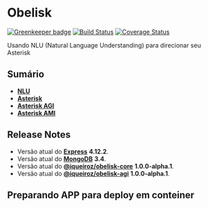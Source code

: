 Obelisk
=========================================
[![Greenkeeper badge](https://badges.greenkeeper.io/ismaelqueiroz/obelisk.svg)](https://greenkeeper.io/) [![Build Status](https://secure.travis-ci.org/ismaelqueiroz/obelisk.png)](http://travis-ci.org/ismaelqueiroz/obelisk) [![Coverage Status](https://coveralls.io/repos/github/ismaelqueiroz/obelisk/badge.svg)](https://coveralls.io/github/ismaelqueiroz/obelisk)
                         
Usando NLU (Natural Language Understanding) para direcionar seu Asterisk

Sumário
-------------------------
* [**NLU**](https://en.wikipedia.org/wiki/Natural_language_understanding)
* [**Asterisk**](https://www.asterisk.org/)
* [**Asterisk AGI**](https://wiki.asterisk.org/wiki/pages/viewpage.action?pageId=32375589)
* [**Asterisk AMI**](https://wiki.asterisk.org/wiki/pages/viewpage.action?pageId=4817239)

Release Notes
-------------------------
* Versão atual do [**Express**](https://express.io/) **4.12.2**.
* Versão atual do [**MongoDB**](https://docs.mongodb.com/) **3.4**.
* Versão atual do [**@iqueiroz/obelisk-core**](https://github.com/ismaelqueiroz/obelisk/core) **1.0.0-alpha.1**.
* Versão atual do [**@iqueiroz/obelisk-agi**](https://github.com/ismaelqueiroz/obelisk/agi) **1.0.0-alpha.1**.    

Preparando APP para deploy em conteiner
-------------------------
